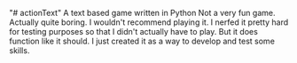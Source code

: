 "# actionText" 
A text based game written in Python
Not a very fun game. Actually quite boring. I wouldn't recommend playing it.
I nerfed it pretty hard for testing purposes so that I didn't actually have to play.
But it does function like it should.
I just created it as a way to develop and test some skills. 
